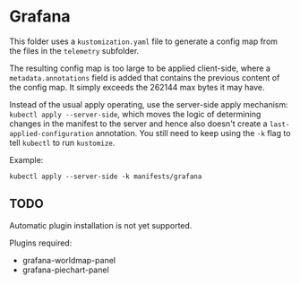 # Grafana

This folder uses a `kustomization.yaml` file to generate a config map from the
files in the `telemetry` subfolder.

The resulting config map is too large to be applied client-side, where a
`metadata.annotations` field is added that contains the previous content of the
config map. It simply exceeds the 262144 max bytes it may have.

Instead of the usual apply operating, use the server-side apply mechanism:
`kubectl apply --server-side`, which moves the logic of determining changes in
the manifest to the server and hence also doesn't create a
`last-applied-configuration` annotation. You still need to keep using the `-k`
flag to tell `kubectl` to run `kustomize`.

Example:

```console
kubectl apply --server-side -k manifests/grafana
```

## TODO

Automatic plugin installation is not yet supported.

Plugins required:

- grafana-worldmap-panel
- grafana-piechart-panel
